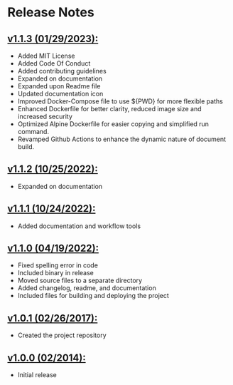 # Release Notes

## <a href="https://github.com/mattbuske/pcg-bunny/releases/tag/v1.1.3" target="_blank" title="v1.1.3 Release" alt="v1.1.3 Release">**v1.1.3 (01/29/2023):**</a>
- Added MIT License
- Added Code Of Conduct
- Added contributing guidelines
- Expanded on documentation
- Expanded upon Readme file
- Updated documentation icon
- Improved Docker-Compose file to use ${PWD} for more flexible paths
- Enhanced Dockerfile for better clarity, reduced image size and increased security
- Optimized Alpine Dockerfile for easier copying and simplified run command.
- Revamped Github Actions to enhance the dynamic nature of document build.

## <a href="https://github.com/mattbuske/pcg-bunny/releases/tag/v1.1.2" target="_blank" title="v1.1.2 Release" alt="v1.1.2 Release">**v1.1.2 (10/25/2022):**</a>
- Expanded on documentation

## <a href="https://github.com/mattbuske/pcg-bunny/releases/tag/v1.1.1" target="_blank" title="v1.1.1 Release" alt="v1.1.1 Release">**v1.1.1 (10/24/2022):**</a>
- Added documentation and workflow tools

## <a href="https://github.com/mattbuske/pcg-bunny/releases/tag/v1.1.0" target="_blank" title="v1.1.0 Release" alt="v1.1.0 Release">**v1.1.0 (04/19/2022):**</a>
- Fixed spelling error in code
- Included binary in release
- Moved source files to a separate directory
- Added changelog, readme, and documentation
- Included files for building and deploying the project

## <a href="https://github.com/mattbuske/pcg-bunny/releases/tag/v1.0.1" target="_blank" title="v1.0.1 Release" alt="v1.0.1 Release">**v1.0.1 (02/26/2017):**</a>
- Created the project repository

## <a href="https://github.com/mattbuske/pcg-bunny/releases/tag/v1.0.0" target="_blank" title="v1.0.0 Release" alt="v1.0.0 Release">**v1.0.0 (02/2014):**</a>
- Initial release